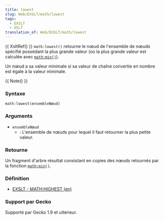```yaml
---
title: lowest
slug: Web/EXSLT/math/lowest
tags:
  - EXSLT
  - XSLT
translation_of: Web/EXSLT/math/lowest
---
```

{{ XsltRef() }}
`math:lowest()` retourne le nœud de l'ensemble de nœuds spécifié possédant la plus grande valeur (où la plus grande valeur est calculée avec [`math:min()`](fr/EXSLT/math/min)).

Un nœud a sa valeur minimale si sa valeur de chaîne convertie en nombre est égale à la valeur minimale.

{{ Note() }}

### Syntaxe

    math:lowest(ensembleNœud)

### Arguments

- `ensembleNœud`
  - : L'ensemble de nœuds pour lequel il faut retourner la plus petite valeur.

### Retourne

Un fragment d'arbre résultat consistant en copies des nœuds retournés par la fonction [`math:min()`](fr/EXSLT/math/min).

### Définition

- [EXSLT - MATH:HIGHEST (en)](http://www.exslt.org/regexp/functions/lowest/index.html)

### Support par Gecko

Supporté par Gecko 1.9 et ultérieur.
